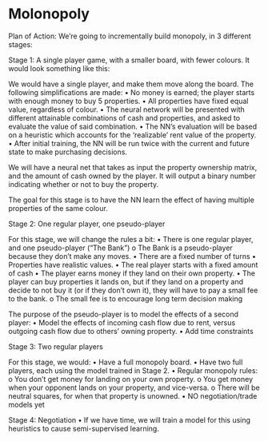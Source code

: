 # Molonopoly
Plan of Action: We’re going to incrementally build monopoly, in 3 different stages:

Stage 1: A single player game, with a smaller board, with fewer colours. It would look something like this:
 

We would have a single player, and make them move along the board. The following simplifications are made:
•	No money is earned; the player starts with enough money to buy 5 properties.
•	All properties have fixed equal value, regardless of colour.
•	The neural network will be presented with different attainable combinations of cash and properties, and asked to evaluate the value of said combination. 
•	The NN’s evaluation will be based on a heuristic which accounts for the ‘realizable’ rent value of the property.
•	After initial training, the NN will be run twice with the current and future state to make purchasing decisions.

We will have a neural net that takes as input the property ownership matrix, and the amount of cash owned by the player. It will output a binary number indicating whether or not to buy the property. 

The goal for this stage is to have the NN learn the effect of having multiple properties of the same colour.

Stage 2: One regular player, one pseudo-player

For this stage, we will change the rules a bit:
•	There is one regular player, and one pseudo-player (“The Bank”)
o	The Bank is a pseudo-player because they don’t make any moves.
•	There are a fixed number of turns
•	Properties have realistic values.
•	The real player starts with a fixed amount of cash
•	The player earns money if they land on their own property. 
•	The player can buy properties it lands on, but if they land on a property and decide to not buy it (or if they don’t own it), they will have to pay a small fee to the bank. 
o	The small fee is to encourage long term decision making

The purpose of the pseudo-player is to model the effects of a second player:
•	Model the effects of incoming cash flow due to rent, versus outgoing cash flow due to others’ owning property.
•	Add time constraints

Stage 3: Two regular players

For this stage, we would:
•	Have a full monopoly board.
•	Have two full players, each using the model trained in Stage 2.
•	Regular monopoly rules:
o	You don’t get money for landing on your own property.
o	You get money when your opponent lands on your property, and vice-versa.
o	There will be neutral squares, for when that property is unowned. 
•	NO negotiation/trade models yet

Stage 4:  Negotiation
•	If we have time, we will train a model for this using heuristics to cause semi-supervised learning.

